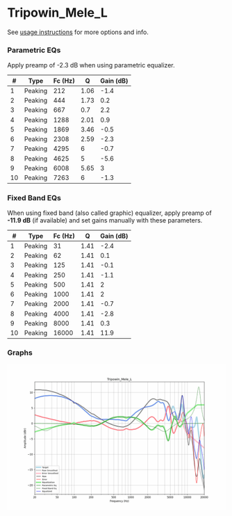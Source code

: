 # Tripowin_Mele_L
See [usage instructions](https://github.com/jaakkopasanen/AutoEq#usage) for more options and info.

### Parametric EQs
Apply preamp of -2.3 dB when using parametric equalizer.

|   # | Type    |   Fc (Hz) |    Q |   Gain (dB) |
|-----|---------|-----------|------|-------------|
|   1 | Peaking |       212 | 1.06 |        -1.4 |
|   2 | Peaking |       444 | 1.73 |         0.2 |
|   3 | Peaking |       667 | 0.7  |         2.2 |
|   4 | Peaking |      1288 | 2.01 |         0.9 |
|   5 | Peaking |      1869 | 3.46 |        -0.5 |
|   6 | Peaking |      2308 | 2.59 |        -2.3 |
|   7 | Peaking |      4295 | 6    |        -0.7 |
|   8 | Peaking |      4625 | 5    |        -5.6 |
|   9 | Peaking |      6008 | 5.65 |         3   |
|  10 | Peaking |      7263 | 6    |        -1.3 |

### Fixed Band EQs
When using fixed band (also called graphic) equalizer, apply preamp of **-11.9 dB** (if available) and set gains manually with these parameters.

|   # | Type    |   Fc (Hz) |    Q |   Gain (dB) |
|-----|---------|-----------|------|-------------|
|   1 | Peaking |        31 | 1.41 |        -2.4 |
|   2 | Peaking |        62 | 1.41 |         0.1 |
|   3 | Peaking |       125 | 1.41 |        -0.1 |
|   4 | Peaking |       250 | 1.41 |        -1.1 |
|   5 | Peaking |       500 | 1.41 |         2   |
|   6 | Peaking |      1000 | 1.41 |         2   |
|   7 | Peaking |      2000 | 1.41 |        -0.7 |
|   8 | Peaking |      4000 | 1.41 |        -2.8 |
|   9 | Peaking |      8000 | 1.41 |         0.3 |
|  10 | Peaking |     16000 | 1.41 |        11.9 |

### Graphs
![](./Tripowin_Mele_L.png)
